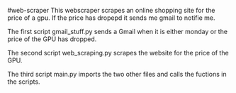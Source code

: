 #web-scraper
This webscraper scrapes an online shopping site for the price of a gpu. If the price has dropepd it sends me gmail to notifie me.



The first script gmail_stuff.py sends a Gmail when it is either monday or the price of the GPU has dropped.

The second script web_scraping.py scrapes the website for the price of the GPU.

The third script main.py imports the two other files and calls the fuctions in the scripts.
